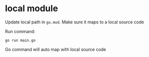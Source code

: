 # local module

Update local path in `go.mod`. Make sure it maps to a local source code 

Run command:
```
go run main.go
```

Go command will auto map with local source code
